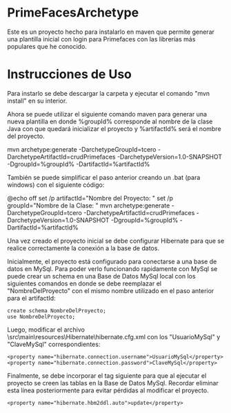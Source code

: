 ﻿# PrimeFacesArchetype
Este es un proyecto hecho para instalarlo en maven que permite generar una plantilla inicial con login para Primefaces con las librerías más populares que he conocido.

# Instrucciones de Uso
Para instarlo se debe descargar la carpeta y ejecutar el comando "mvn install" en su interior.

Ahora se puede utilizar el siguiente comando maven para generar una nueva plantilla en donde %groupId% corresponde al nombre de la clase Java con que quedará inicializar el proyecto y %artifactId% será el nombre del proyecto.

mvn archetype:generate -DarchetypeGroupId=tcero -DarchetypeArtifactId=crudPrimefaces -DarchetypeVersion=1.0-SNAPSHOT -DgroupId=%groupId% -DartifactId=%artifactId%

También se puede simplificar el paso anterior creando un .bat (para windows) con el siguiente código:

@echo off
set /p artifactId="Nombre del Proyecto: "
set /p groupId="Nombre de la Clase: "
mvn archetype:generate -DarchetypeGroupId=tcero -DarchetypeArtifactId=crudPrimefaces -DarchetypeVersion=1.0-SNAPSHOT -DgroupId=%groupId% -DartifactId=%artifactId%

Una vez creado el proyecto inicial se debe configurar Hibernate para que se realice correctamente la conexión a la base de datos.

Inicialmente, el proyecto está configurado para conectarse a una base de datos en MySql. Para poder verlo funcionando rapidamente con MySql se puede crear un schema en una Base de Datos MySql local con los siguientes comandos en donde se debe reemplazar el "NombreDelProyecto" con el mismo nombre utilizado en el paso anterior para el artifactId:

    create schema NombreDelProyecto;
    use NombreDelProyecto;

Luego, modificar el archivo \src\main\resources\Hibernate\hibernate.cfg.xml con los "UsuarioMySql" y "ClaveMySql" correspondientes:

    <property name="hibernate.connection.username">UsuarioMySql</property>
    <property name="hibernate.connection.password">ClaveMySql</property>
    
Finalmente, se debe incorporar el tag siguiente para que al ejecutar el proyecto se creen las tablas en la Base de Datos MySql. Recordar eliminar esta línea posteriormente para evitar pérdidas al modificar el proyecto.

    <property name="hibernate.hbm2ddl.auto">update</property>
